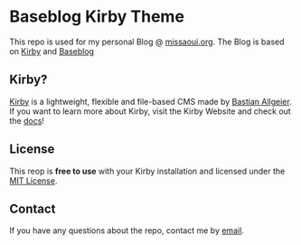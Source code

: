 # Baseblog Kirby Theme

This repo is used for my personal Blog @ [missaoui.org](https://blog.missaoui.org). The Blog is based on [Kirby](https://getkirby.com) and [Baseblog](https://github.com/sashtown/baseblog) 

## Kirby?
[Kirby](http://getkirby.com) is a lightweight, flexible and file-based CMS made by [Bastian Allgeier](http://bastianallgeier.com). If you want to learn more about Kirby, visit the Kirby Website and check out the [docs](http://getkirby.com/docs)!

## License
This reop is **free to use** with your Kirby installation and licensed under the [MIT License](https://github.com/MaMissaoui/blog.missaoui.org/blob/master/license.md). 

## Contact
If you have any questions about the repo, contact me by [email](mailto:mam@missaoui.org).

